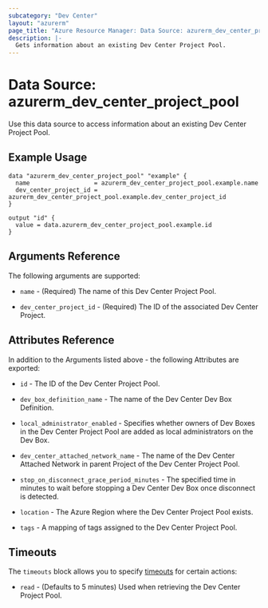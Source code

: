 ```yaml
---
subcategory: "Dev Center"
layout: "azurerm"
page_title: "Azure Resource Manager: Data Source: azurerm_dev_center_project_pool"
description: |-
  Gets information about an existing Dev Center Project Pool.
---
```


# Data Source: azurerm_dev_center_project_pool

Use this data source to access information about an existing Dev Center Project Pool.

## Example Usage

```hcl
data "azurerm_dev_center_project_pool" "example" {
  name                  = azurerm_dev_center_project_pool.example.name
  dev_center_project_id = azurerm_dev_center_project_pool.example.dev_center_project_id
}

output "id" {
  value = data.azurerm_dev_center_project_pool.example.id
}
```

## Arguments Reference

The following arguments are supported:

* `name` - (Required) The name of this Dev Center Project Pool.

* `dev_center_project_id` - (Required) The ID of the associated Dev Center Project.

## Attributes Reference

In addition to the Arguments listed above - the following Attributes are exported:

* `id` - The ID of the Dev Center Project Pool.

* `dev_box_definition_name` - The name of the Dev Center Dev Box Definition.

* `local_administrator_enabled` - Specifies whether owners of Dev Boxes in the Dev Center Project Pool are added as local administrators on the Dev Box.

* `dev_center_attached_network_name` - The name of the Dev Center Attached Network in parent Project of the Dev Center Project Pool.

* `stop_on_disconnect_grace_period_minutes` - The specified time in minutes to wait before stopping a Dev Center Dev Box once disconnect is detected.

* `location` - The Azure Region where the Dev Center Project Pool exists.

* `tags` - A mapping of tags assigned to the Dev Center Project Pool.

## Timeouts

The `timeouts` block allows you to specify [timeouts](https://www.terraform.io/language/resources/syntax#operation-timeouts) for certain actions:

* `read` - (Defaults to 5 minutes) Used when retrieving the Dev Center Project Pool.
